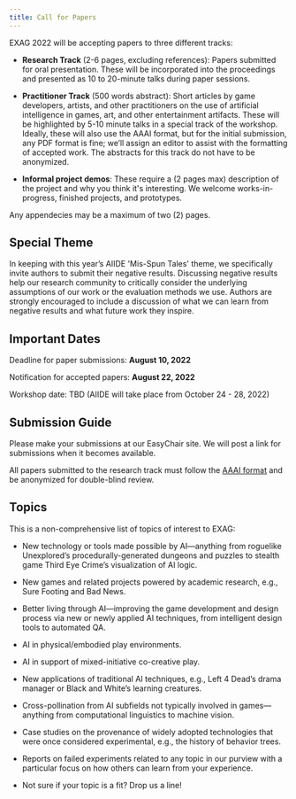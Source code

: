```yaml
---
title: Call for Papers
---
```


EXAG 2022 will be accepting papers to three different tracks:

* **Research Track** (2-6 pages, excluding references): Papers submitted for oral presentation. These will be incorporated into the proceedings and presented as 10 to 20-minute talks during paper sessions.

* **Practitioner Track** (500 words abstract): Short articles by game developers, artists, and other practitioners on the use of artificial intelligence in games, art, and other entertainment artifacts. These will be highlighted by 5-10 minute talks in a special track of the workshop. Ideally, these will also use the AAAI format, but for the initial submission, any PDF format is fine; we’ll assign an editor to assist with the formatting of accepted work. The abstracts for this track do not have to be anonymized.

* **Informal project demos**: These require a (2 pages max) description of the project and why you think it's interesting. We welcome works-in-progress, finished projects, and prototypes.

Any appendecies may be a maximum of two (2) pages.

## Special Theme

In keeping with this year’s AIIDE 'Mis-Spun Tales' theme, we specifically invite authors to submit their negative results. Discussing negative results help our research community to critically consider the underlying assumptions of our work or the evaluation methods we use. Authors are strongly encouraged to include a discussion of what we can learn from negative results and what future work they inspire.

## Important Dates

Deadline for paper submissions:  **August 10, 2022**

Notification for accepted papers: **August 22, 2022**

Workshop date: TBD (AIIDE will take place from October 24 - 28, 2022)

## Submission Guide

Please make your submissions at our EasyChair site. We will post a link for submissions when it becomes available.

All papers submitted to the research track must follow the [AAAI format](https://www.aaai.org/Publications/Templates/AuthorKit22.zip) and be anonymized for double-blind review.

## Topics

This is a non-comprehensive list of topics of interest to EXAG:

* New technology or tools made possible by AI—anything from roguelike Unexplored’s procedurally-generated dungeons and puzzles to stealth game Third Eye Crime’s visualization of AI logic.

* New games and related projects powered by academic research, e.g., Sure Footing and Bad News.

* Better living through AI—improving the game development and design process via new or newly applied AI techniques, from intelligent design tools to automated QA.

* AI in physical/embodied play environments.

* AI in support of mixed-initiative co-creative play.

* New applications of traditional AI techniques, e.g., Left 4 Dead’s drama manager or Black and White’s learning creatures.

* Cross-pollination from AI subfields not typically involved in games—anything from computational linguistics to machine vision.

* Case studies on the provenance of widely adopted technologies that were once considered experimental, e.g., the history of behavior trees.

* Reports on failed experiments related to any topic in our purview with a particular focus on how others can learn from your experience.

* Not sure if your topic is a fit? Drop us a line!
